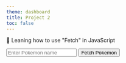 ```yaml
---
theme: dashboard
title: Project 2
toc: false
---
```

👾 Leaning how to use "Fetch" in JavaScript 

<input type="text" id="pokemonName" placeholder="Enter Pokemon name">
<button onclick="fetchData()">Fetch Pokemon</button><br> <!-- Simplified onclick event -->

<img src="" alt="Pokemon Sprite" id="pokemonSprite" style="display: none">
<!-- Make sure your script file is correctly linked if using external JS -->
<script src="poke.js"></script>


